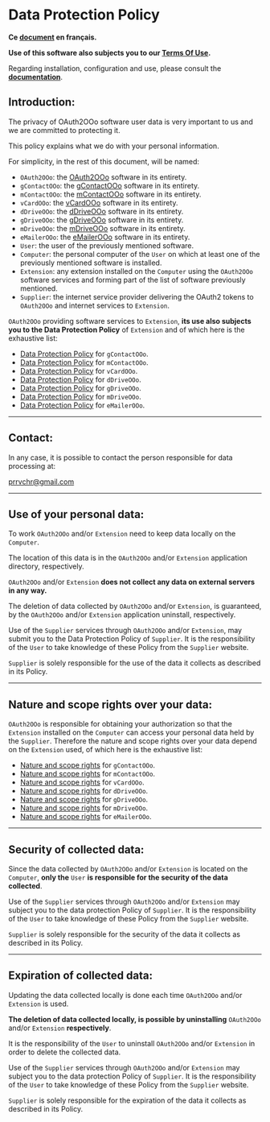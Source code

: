 # Data Protection Policy

**Ce [document][1] en français.**

**Use of this software also subjects you to our [Terms Of Use][2].**

Regarding installation, configuration and use, please consult the **[documentation][3]**.

## Introduction:

The privacy of OAuth2OOo software user data is very important to us and we are committed to protecting it.

This policy explains what we do with your personal information.

For simplicity, in the rest of this document, will be named:
- `OAuth2OOo`: the [OAuth2OOo][4] software in its entirety.
- `gContactOOo`: the [gContactOOo][5] software in its entirety.
- `mContactOOo`: the [mContactOOo][6] software in its entirety.
- `vCardOOo`: the [vCardOOo][7] software in its entirety.
- `dDriveOOo`: the [dDriveOOo][8] software in its entirety.
- `gDriveOOo`: the [gDriveOOo][9] software in its entirety.
- `mDriveOOo`: the [mDriveOOo][10] software in its entirety.
- `eMailerOOo`: the [eMailerOOo][11] software in its entirety.
- `User`: the user of the previously mentioned software.
- `Computer`: the personal computer of the `User` on which at least one of the previously mentioned software is installed.
- `Extension`: any extension installed on the `Computer` using the `OAuth2OOo` software services and forming part of the list of software previously mentioned.
- `Supplier`: the internet service provider delivering the OAuth2 tokens to `OAuth2OOo` and internet services to `Extension`.

`OAuth2OOo` providing software services to `Extension`, **its use also subjects you to the Data Protection Policy** of `Extension` and of which here is the exhaustive list:
- [Data Protection Policy][12] for `gContactOOo`.
- [Data Protection Policy][13] for `mContactOOo`.
- [Data Protection Policy][14] for `vCardOOo`.
- [Data Protection Policy][15] for `dDriveOOo`.
- [Data Protection Policy][16] for `gDriveOOo`.
- [Data Protection Policy][17] for `mDriveOOo`.
- [Data Protection Policy][18] for `eMailerOOo`.

___
## Contact:

In any case, it is possible to contact the person responsible for data processing at:

prrvchr@gmail.com

___
## Use of your personal data:

To work `OAuth2OOo` and/or `Extension` need to keep data locally on the `Computer`.

The location of this data is in the `OAuth2OOo` and/or `Extension` application directory, respectively.

`OAuth2OOo` and/or `Extension` **does not collect any data on external servers in any way.**

The deletion of data collected by `OAuth2OOo` and/or `Extension`, is guaranteed, by the `OAuth2OOo` and/or `Extension` application uninstall, respectively.

Use of the `Supplier` services through `OAuth2OOo` and/or `Extension`, may submit you to the Data Protection Policy of `Supplier`. It is the responsibility of the `User` to take knowledge of these Policy from the `Supplier` website.

`Supplier` is solely responsible for the use of the data it collects as described in its Policy.

___
## Nature and scope rights over your data:

`OAuth2OOo` is responsible for obtaining your authorization so that the `Extension` installed on the `Computer` can access your personal data held by the `Supplier`. Therefore the nature and scope rights over your data depend on the `Extension` used, of which here is the exhaustive list:
- [Nature and scope rights][19] for `gContactOOo`.
- [Nature and scope rights][20] for `mContactOOo`.
- [Nature and scope rights][21] for `vCardOOo`.
- [Nature and scope rights][22] for `dDriveOOo`.
- [Nature and scope rights][23] for `gDriveOOo`.
- [Nature and scope rights][24] for `mDriveOOo`.
- [Nature and scope rights][25] for `eMailerOOo`.

___
## Security of collected data:

Since the data collected by `OAuth2OOo` and/or `Extension` is located on the `Computer`, **only the** `User` **is responsible for the security of the data collected**.

Use of the `Supplier` services through `OAuth2OOo` and/or `Extension` may subject you to the data protection Policy of `Supplier`. It is the responsibility of the `User` to take knowledge of these Policy from the `Supplier` website.

`Supplier` is solely responsible for the security of the data it collects as described in its Policy.

___
## Expiration of collected data:

Updating the data collected locally is done each time `OAuth2OOo` and/or `Extension` is used.

**The deletion of data collected locally, is possible by uninstalling** `OAuth2OOo` and/or `Extension` **respectively**.

It is the responsibility of the `User` to uninstall `OAuth2OOo` and/or `Extension` in order to delete the collected data.

Use of the `Supplier` services through `OAuth2OOo` and/or `Extension` may subject you to the data protection Policy of `Supplier`. It is the responsibility of the `User` to take knowledge of these Policy from the `Supplier` website.

`Supplier` is solely responsible for the expiration of the data it collects as described in its Policy.

[1]: <https://prrvchr.github.io/OAuth2OOo/source/OAuth2OOo/registration/PrivacyPolicy_fr>
[2]: <https://prrvchr.github.io/OAuth2OOo/source/OAuth2OOo/registration/TermsOfUse_en>
[3]: <https://prrvchr.github.io/OAuth2OOo>
[4]: <https://github.com/prrvchr/OAuth2OOo/releases/latest/download/OAuth2OOo.oxt>
[5]: <https://github.com/prrvchr/gContactOOo/releases/latest/download/gContactOOo.oxt>
[6]: <https://github.com/prrvchr/mContactOOo/releases/latest/download/mContactOOo.oxt>
[7]: <https://github.com/prrvchr/vCardOOo/releases/latest/download/vCardOOo.oxt>
[8]: <https://github.com/prrvchr/dDriveOOo/releases/latest/download/dDriveOOo.oxt>
[9]: <https://github.com/prrvchr/gDriveOOo/releases/latest/download/gDriveOOo.oxt>
[10]: <https://github.com/prrvchr/mDriveOOo/releases/latest/download/mDriveOOo.oxt>
[11]: <https://github.com/prrvchr/eMailerOOo/releases/latest/download/eMailerOOo.oxt>
[12]: <https://prrvchr.github.io/gContactOOo/source/gContactOOo/registration/PrivacyPolicy_en>
[13]: <https://prrvchr.github.io/mContactOOo/source/mContactOOo/registration/PrivacyPolicy_en>
[14]: <https://prrvchr.github.io/vCardOOo/source/vCardOOo/registration/PrivacyPolicy_en>
[15]: <https://prrvchr.github.io/dDriveOOo/source/dDriveOOo/registration/PrivacyPolicy_en>
[16]: <https://prrvchr.github.io/gDriveOOo/source/gDriveOOo/registration/PrivacyPolicy_en>
[17]: <https://prrvchr.github.io/mDriveOOo/source/mDriveOOo/registration/PrivacyPolicy_en>
[18]: <https://prrvchr.github.io/eMailerOOo/source/eMailerOOo/registration/PrivacyPolicy_en>
[19]: <https://prrvchr.github.io/gContactOOo/source/gContactOOo/registration/PrivacyPolicy_en#nature-and-scope-rights-over-your-data>
[20]: <https://prrvchr.github.io/mContactOOo/source/mContactOOo/registration/PrivacyPolicy_en#nature-and-scope-rights-over-your-data>
[21]: <https://prrvchr.github.io/vCardOOo/source/vCardOOo/registration/PrivacyPolicy_en#nature-and-scope-rights-over-your-data>
[22]: <https://prrvchr.github.io/dDriveOOo/source/dDriveOOo/registration/PrivacyPolicy_en#nature-and-scope-rights-over-your-data>
[23]: <https://prrvchr.github.io/gDriveOOo/source/gDriveOOo/registration/PrivacyPolicy_en#nature-and-scope-rights-over-your-data>
[24]: <https://prrvchr.github.io/mDriveOOo/source/mDriveOOo/registration/PrivacyPolicy_en#nature-and-scope-rights-over-your-data>
[25]: <https://prrvchr.github.io/eMailerOOo/source/eMailerOOo/registration/PrivacyPolicy_en#nature-and-scope-rights-over-your-data>
